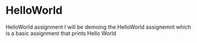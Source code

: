 # HelloWorld

HelloWorld assignment 
I will be demoing the HelloWorld assignemnt which is a basic assignment that prints Hello World 
